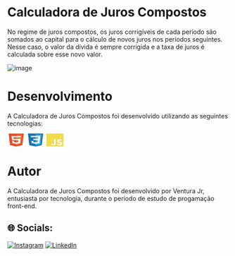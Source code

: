 # Calculadora de Juros Compostos
No regime de juros compostos, os juros corrigíveis de cada período são somados ao capital para o cálculo de novos juros nos períodos seguintes. Nesse caso, o valor da dívida é sempre corrigida e a taxa de juros é calculada sobre esse novo valor.

![image](https://github.com/Ventura-Jr/JUROS-COMPOSTOS-CALC/assets/122493018/2787e7c6-a461-4f63-b75f-d642bd8cf23a)

# Desenvolvimento
A Calculadora de Juros Compostos foi desenvolvido utilizando as seguintes tecnologias:
<div>
<img align="center" alt="Ventura-HTML" height="30" width="40" src="https://raw.githubusercontent.com/devicons/devicon/master/icons/html5/html5-original.svg">
<img align="center" alt="Ventura-CSS" height="30" width="40" src="https://raw.githubusercontent.com/devicons/devicon/master/icons/css3/css3-original.svg">
<img align="center" alt="Ventura-Js" height="30" width="40" src="https://raw.githubusercontent.com/devicons/devicon/master/icons/javascript/javascript-plain.svg">
</div>

# Autor
A Calculadora de Juros Compostos foi desenvolvido por Ventura Jr, entusiasta por tecnologia, durante o período de estudo de progamação front-end.

## 🌐 Socials:
[![Instagram](https://img.shields.io/badge/Instagram-%23E4405F.svg?logo=Instagram&logoColor=white)](https://www.instagram.com/eng.venturajr/) [![LinkedIn](https://img.shields.io/badge/LinkedIn-%230077B5.svg?logo=linkedin&logoColor=white)](https://www.linkedin.com/in/ventura-jr/)